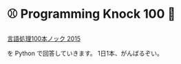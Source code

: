 ﻿# ⚾ Programming Knock 100 💪

[言語処理100本ノック 2015](http://www.cl.ecei.tohoku.ac.jp/nlp100/)

を Python で回答していきます。
1日1本、がんばるぞい。
